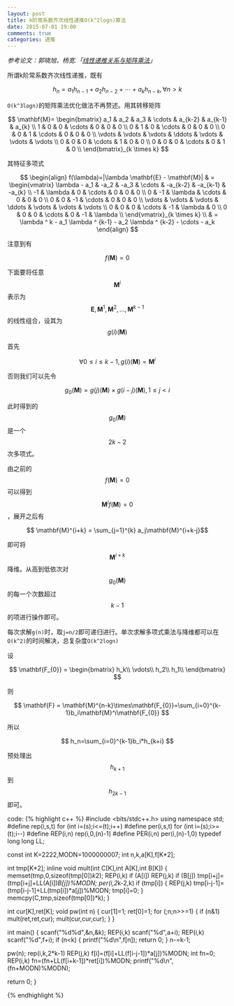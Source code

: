 ```yaml
---
layout: post
title: k阶常系数齐次线性递推O(k^2logn)算法
date: 2015-07-01 19:00
comments: true
categories: 递推
---
```


*参考论文：郭晓旭，杨宽.「[线性递推关系与矩阵乘法](http://wenku.baidu.com/view/bac23be1c8d376eeafaa3111.html)」*

所谓k阶常系数齐次线性递推，既有

$$ h_n=a_1h_{n-1}+a_2h_{n-2}+ \cdots + a_k h_{n-k},\forall n\gt k $$

`O(k^3logn)`的矩阵乘法优化做法不再赘述。用其转移矩阵

$$  \mathbf{M}=
\begin{bmatrix}
a_1 & a_2 & a_3 & \cdots & a_{k-2} & a_{k-1} & a_{k} \\
1 & 0 & 0 & \cdots & 0 & 0 & 0 \\
0 & 1 & 0 & \cdots & 0 & 0 & 0 \\
0 & 0 & 1 & \cdots & 0 & 0 & 0 \\
\vdots & \vdots & \vdots & \ddots & \vdots & \vdots & \vdots \\
0 & 0 & 0 & \cdots & 1 & 0 & 0 \\
0 & 0 & 0 & \cdots & 0 & 1 & 0 \\
\end{bmatrix}_{k \times k}
$$

其特征多项式

$$ 
\begin{align}
f(\lambda)=|\lambda \mathbf{E} - \mathbf{M}| & =
\begin{vmatrix}
\lambda - a_1 & -a_2 & -a_3 & \cdots & -a_{k-2} & -a_{k-1} & -a_{k} \\
-1 & \lambda & 0 & \cdots & 0 & 0 & 0 \\
0 & -1 & \lambda & \cdots & 0 & 0 & 0 \\
0 & 0 & -1 & \cdots & 0 & 0 & 0 \\
\vdots & \vdots & \vdots & \ddots & \vdots & \vdots & \vdots \\
0 & 0 & 0 & \cdots & -1 & \lambda & 0 \\
0 & 0 & 0 & \cdots & 0 & -1 & \lambda \\
\end{vmatrix}_{k \times k} \\
& = \lambda ^ k - a_1 \lambda ^ {k-1} - a_2 \lambda ^ {k-2} - \cdots - a_k
\end{align}
$$

注意到有

$$ f(\mathbf{M})=0 $$

下面要将任意$$\mathbf{M}^{i}$$表示为$$\mathbf{E},\mathbf{M}^{1},\mathbf{M}^{2},\ldots,\mathbf{M}^{k-1}$$的线性组合，设其为$$g(i)(\mathbf{M})$$

首先

$$\forall 0 \leq i \leq k-1, g(i)(\mathbf{M})=\mathbf{M}^{i} $$

否则我们可以先令

$$g_0(\mathbf{M})=g(j)(\mathbf{M}) \times g(i-j)(\mathbf{M}),1\leq j \lt i$$

此时得到的$$g_0(\mathbf{M})$$是一个$$2k-2$$次多项式。

由之前的$$f(\mathbf{M})=0$$可以得到$$\mathbf{M}^{i}f(\mathbf{M})=0$$，展开之后有

$$ \mathbf{M}^{i+k} = \sum_{j=1}^{k} a_j\mathbf{M}^{i+k-j}$$

即可将$$ \mathbf{M}^{i+k} $$降维。从高到低依次对$$g_0(\mathbf{M})$$的每一个次数超过$$k-1$$的项进行操作即可。

每次求解`g(n)`时，取`j=n/2`即可递归进行。单次求解多项式乘法与降维都可以在`O(k^2)`的时间解决，总复杂度`O(k^2logn)`

设

$$  \mathbf{F_{0}} =
\begin{bmatrix}
h_k\\
\vdots\\
h_2\\
h_1\\
\end{bmatrix}
$$

则

$$
\mathbf{F} = \mathbf{M}^{n-k}\times\mathbf{F_{0}}=\sum_{i=0}^{k-1}b_i\mathbf{M}^i\mathbf{F_{0}}
$$

所以

$$
h_n=\sum_{i=0}^{k-1}b_i*h_{k+i}
$$

预处理出$$h_{k+1}$$到$$h_{2k-1}$$即可。

code:
{% highlight c++ %}
#include <bits/stdc++.h>
using namespace std;
#define rep(i,s,t) for (int i=(s);i<=(t);i++)
#define per(i,s,t) for (int i=(s);i>=(t);i--)
#define REP(i,n) rep(i,0,(n)-1)
#define PER(i,n) per(i,(n)-1,0)
typedef long long LL;

const int K=2222,MODN=1000000007;
int n,k,a[K],f[K*2];

int tmp[K*2];
inline void mult(int C[K],int A[K],int B[K]) {
  memset(tmp,0,sizeof(tmp[0])*k*2);
  REP(i,k) if (A[i]) REP(j,k) if (B[j]) tmp[i+j]=(tmp[i+j]+LL(A[i])*B[j])%MODN;
  per(i,2*k-2,k) if (tmp[i]) {
    REP(j,k) tmp[i-j-1]=(tmp[i-j-1]+LL(tmp[i])*a[j])%MODN;
    tmp[i]=0;
  }
  memcpy(C,tmp,sizeof(tmp[0])*k);
}

int cur[K],ret[K];
void pw(int n) {
  cur[1]=1; ret[0]=1;
  for (;n;n>>=1) {
    if (n&1) mult(ret,ret,cur);
    mult(cur,cur,cur);
  }
}

int main() {
  scanf("%d%d",&n,&k);
  REP(i,k) scanf("%d",a+i);
  REP(i,k) scanf("%d",f+i);
  if (n<k) { printf("%d\n",f[n]); return 0; }
  n-=k-1;

  pw(n);
  rep(i,k,2*k-1) REP(j,k) f[i]=(f[i]+LL(f[i-j-1])*a[j])%MODN;
  int fn=0;
  REP(i,k) fn=(fn+LL(f[i+k-1])*ret[i])%MODN;
  printf("%d\n",(fn+MODN)%MODN);

  return 0;
}

{% endhighlight %}
